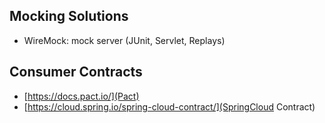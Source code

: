 ## Mocking Solutions

- WireMock: mock server (JUnit, Servlet, Replays)

## Consumer Contracts

- [https://docs.pact.io/](Pact)
- [https://cloud.spring.io/spring-cloud-contract/](SpringCloud Contract)
